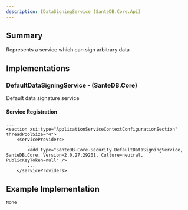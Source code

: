 ```yaml
---
description: IDataSigningService (SanteDB.Core.Api)
---
```


## Summary
Represents a service which can sign arbitrary data

## Implementations


### DefaultDataSigningService - (SanteDB.Core)
Default data signature service

#### Service Registration
```
...
<section xsi:type="ApplicationServiceContextConfigurationSection" threadPoolSize="4">
	<serviceProviders>
		...
		<add type="SanteDB.Core.Security.DefaultDataSigningService, SanteDB.Core, Version=2.0.27.29201, Culture=neutral, PublicKeyToken=null" />
		...
	</serviceProviders>
```
## Example Implementation
```
None
```
